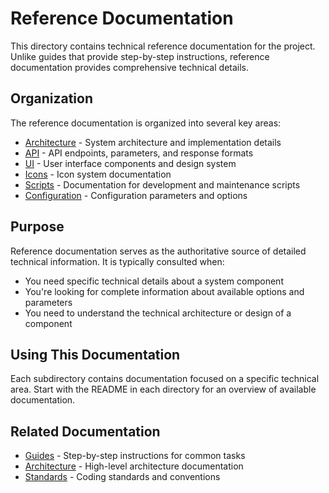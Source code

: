 # Reference Documentation

This directory contains technical reference documentation for the project. Unlike guides that provide step-by-step instructions, reference documentation provides comprehensive technical details.

## Organization

The reference documentation is organized into several key areas:

- [Architecture](./architecture/) - System architecture and implementation details
- [API](./api/) - API endpoints, parameters, and response formats
- [UI](./ui/) - User interface components and design system
- [Icons](./icons/) - Icon system documentation
- [Scripts](./scripts/) - Documentation for development and maintenance scripts
- [Configuration](./config/) - Configuration parameters and options

## Purpose

Reference documentation serves as the authoritative source of detailed technical information. It is typically consulted when:

- You need specific technical details about a system component
- You're looking for complete information about available options and parameters
- You need to understand the technical architecture or design of a component

## Using This Documentation

Each subdirectory contains documentation focused on a specific technical area. Start with the README in each directory for an overview of available documentation.

## Related Documentation

- [Guides](../guides/) - Step-by-step instructions for common tasks
- [Architecture](../architecture/) - High-level architecture documentation
- [Standards](../standards/) - Coding standards and conventions
